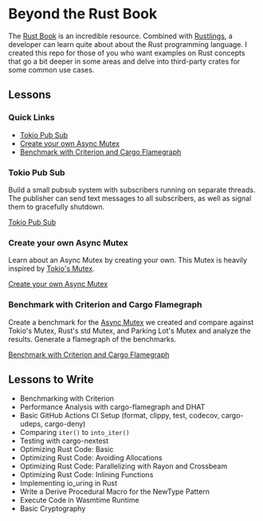 # Beyond the Rust Book

The [Rust Book](https://doc.rust-lang.org/book/) is an incredible resource.  Combined with [Rustlings](https://github.com/rust-lang/rustlings), a developer can learn quite about about the Rust programming language.  I created this repo for those of you who want examples on Rust concepts that go a bit deeper in some areas and delve into third-party crates for some common use cases.

## Lessons

### Quick Links
* [Tokio Pub Sub](lessons/tokio-pub-sub/)
* [Create your own Async Mutex](lessons/create-your-own-mutex/)
* [Benchmark with Criterion and Cargo Flamegraph](lessons/benchmark-with-criterion-and-cargo-flamegraph/)

### Tokio Pub Sub

Build a small pubsub system with subscribers running on separate threads.  The publisher can send text messages to all subscribers, as well as signal them to gracefully shutdown. 

[Tokio Pub Sub](lessons/tokio-pub-sub/)

### Create your own Async Mutex

Learn about an Async Mutex by creating your own.  This Mutex is heavily inspired by [Tokio's Mutex](https://docs.rs/tokio/latest/tokio/sync/struct.Mutex.html).

[Create your own Async Mutex](lessons/create-your-own-mutex/)

### Benchmark with Criterion and Cargo Flamegraph

Create a benchmark for the [Async Mutex](lessons/create-your-own-mutex/) we created and compare against Tokio's Mutex, Rust's std Mutex, and Parking Lot's Mutex and analyze the results.  Generate a flamegraph of the benchmarks.

[Benchmark with Criterion and Cargo Flamegraph](lessons/benchmark-with-criterion-and-cargo-flamegraph/)

## Lessons to Write
* Benchmarking with Criterion
* Performance Analysis with cargo-flamegraph and DHAT
* Basic GitHub Actions CI Setup (format, clippy, test, codecov, cargo-udeps, cargo-deny)
* Comparing `iter()` to `into_iter()`
* Testing with cargo-nextest
* Optimizing Rust Code: Basic
* Optimizing Rust Code: Avoiding Allocations
* Optimizing Rust Code: Parallelizing with Rayon and Crossbeam 
* Optimizing Rust Code: Inlining Functions
* Implementing io_uring in Rust 
* Write a Derive Procedural Macro for the NewType Pattern
* Execute Code in Wasmtime Runtime
* Basic Cryptography
